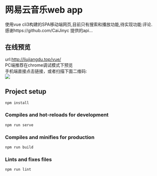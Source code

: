 # 网易云音乐web app

  使用vue cli3构建的SPA移动端网页,目前只有搜索和播放功能,待实现功能:评论. <br>
  感谢https://github.com/CaiJinyc 提供的api...
  
## 在线预览
url:http://liujiangdu.top/vue/  <br>
PC端推荐在chrome调试模式下预览 <br>
手机端直接点击链接，或者扫描下面二维码: <br>
![](https://github.com/janyin/vue-wangyiyun-music/blob/master/qrcode.png)

## Project setup
```
npm install
```

### Compiles and hot-reloads for development
```
npm run serve
```

### Compiles and minifies for production
```
npm run build
```````

### Lints and fixes files
```
npm run lint
```
